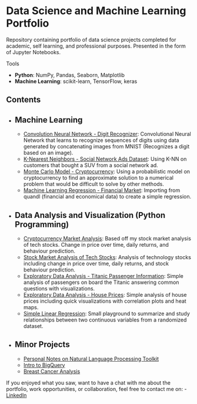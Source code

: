 # Data Science and Machine Learning Portfolio
Repository containing portfolio of data science projects completed for academic, self learning, and professional purposes. Presented in the form of Jupyter Notebooks.

Tools
  - **Python**: NumPy, Pandas, Seaborn, Matplotlib
  - **Machine Learning**: scikit-learn, TensorFlow, keras

## Contents
- ## Machine Learning
    - [Convolution Neural Network - Digit Recognizer](https://github.com/Tanmay2008/Data_Science_Portfolio/blob/master/digit_recognizer.ipynb): Convolutional Neural Network that learns to recognize sequences of digits using data generated by concatenating images from MNIST (Recognizes a digit based on an image).
    - [K-Nearest Neighbors - Social Network Ads Dataset](https://github.com/Tanmay2008/Data_Science_Portfolio/blob/master/K_Nearest_Neighbors/K-Nearest%20Neighbors%20On%20Social%20Network%20Ads.ipynb): Using K-NN on customers that bought a SUV from a social network ad.
     - [Monte Carlo Model - Cryptocurrency](https://github.com/Tanmay2008/Data_Science_Portfolio/blob/master/Cryptocurrency%20Market%20Analysis.ipynb): Using a probabilistic model on cryptocurrency to find an approximate solution to a numerical problem that would be difficult to solve by other methods.
     - [Machine Learning Regression - Financial Market](https://github.com/Tanmay2008/Data_Science_Portfolio/blob/master/Regression%20-%20Machine%20Learning.ipynb): Importing from quandl (financial and economical data) to create a simple regression.
    
- ## Data Analysis and Visualization (Python Programming)
    - [Cryptocurrency Market Analysis](https://github.com/Tanmay2008/Data_Science_Portfolio/blob/master/Cryptocurrency%20Market%20Analysis.ipynb): Based off my stock market analysis of tech stocks. Change in price over time, daily returns, and behaviour prediction.
    - [Stock Market Analysis of Tech Stocks](https://github.com/Tanmay2008/Data_Science_Portfolio/blob/master/Stock%20Market%20Analysis%20for%20Tech%20Stocks.ipynb): Analysis of technology stocks including change in price over time, daily returns, and stock behaviour prediction.
    - [Exploratory Data Analysis - Titanic Passenger Information](https://github.com/Tanmay2008/Data_Science_Portfolio/blob/master/kaggle_titanic.ipynb): Simple analysis of passengers on board the Titanic answering common questions with visualizations. 
    - [Exploratory Data Analysis - House Prices](https://github.com/Tanmay2008/Data_Science_Portfolio/blob/master/Exploratory%20Data%20Analysis%20of%20House%20Prices.ipynb): Simple analysis of house prices including quick visualizations with correlation plots and heat maps.
     - [Simple Linear Regression](https://github.com/Tanmay2008/Data_Science_Portfolio/blob/master/Simple%20Linear%20Regression.ipynb): Small playground to summarize and study relationships between two continuous variables from a randomized dataset.
 

     
- ## Minor Projects
    - [Personal Notes on Natural Language Processing Toolkit](https://github.com/Tanmay2008/Data_Science_Portfolio/blob/master/Natural%20Language%20Processing%20Personal%20Notes.ipynb)
    - [Intro to BigQuery](https://github.com/Tanmay2008/Data_Science_Portfolio/blob/master/Intro%20to%20BigQuery%20.ipynb)
    - [Breast Cancer Analysis](https://github.com/Tanmay2008/Data_Science_Portfolio/blob/master/Breast%20Cancer%20Analysis.ipynb)

If you enjoyed what you saw, want to have a chat with me about the portfolio, work opportunities, or collaboration, feel free to contact me on:
    - [LinkedIn](https://www.linkedin.com/in/Tanmay/)
    
  

